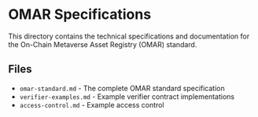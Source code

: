 # OMAR Specifications

This directory contains the technical specifications and documentation for the On-Chain Metaverse Asset Registry (OMAR) standard.

## Files

- `omar-standard.md` - The complete OMAR standard specification
- `verifier-examples.md` - Example verifier contract implementations
- `access-control.md` - Example access control